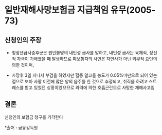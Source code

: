 # 일반재해사망보험금 지급책임 유무(2005-73)

## 신청인의 주장
- 청장년급사증후군은 원인불명의 내인성 급사를 말하고, 내인성 급사는 육체적, 정신적 자극이 가해졌을 때 발생하므로 피보험자의 사인은 자연사가 아닌 외부적 요인의 의한 것이며,

- 사망후 3일 지나서 부검을 하였지만 혈중 알코올 농도가 0.05%미만으로 되어 있는 점으로 보아 사망 이전에 많은 양의 음주를 한 것으로 추정되고, 취직을 하려고 스트레스를 받고 있었던 상황이었으므로 외력에 의한 호흡곤란으로 사망한 재해사고임

## 결론
신청인의 보험금 청구를 기각한다

*출처 : 금융감독원